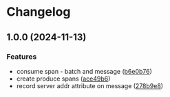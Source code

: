 # Changelog

## 1.0.0 (2024-11-13)


### Features

* consume span - batch and message ([b6e0b76](https://github.com/odigos-io/instrumentation-kafkajs/commit/b6e0b766c1f7581facea0356f96b72a095f6f172))
* create produce spans ([ace49b6](https://github.com/odigos-io/instrumentation-kafkajs/commit/ace49b65f6a5dc47c434e4dd523fd212056ee56c))
* record server addr attribute on message ([278b9e8](https://github.com/odigos-io/instrumentation-kafkajs/commit/278b9e8eceaa078b5846b5d96d7adcdfe6c03ed6))
